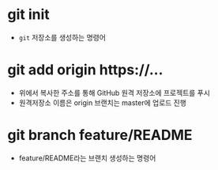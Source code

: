 # git init

- `git` 저장소를 생성하는 명령어

# git add origin https://...

- 위에서 복사한 주소를 통해 GitHub 원격 저장소에 프로젝트를 푸시
- 원격저장소 이름은 origin 브랜치는 master에 업로드 진행

# git branch feature/README

- feature/README라는 브랜치 생성하는 명령어
